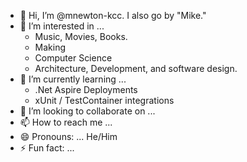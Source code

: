 - 👋 Hi, I’m @mnewton-kcc.  I also go by "Mike."
- 👀 I’m interested in ...
  - Music, Movies, Books.
  - Making
  - Computer Science
  - Architecture, Development, and software design.
- 🌱 I’m currently learning ...
  - .Net Aspire Deployments
  - xUnit / TestContainer integrations
- 💞️ I’m looking to collaborate on ... 
- 📫 How to reach me ... 
- 😄 Pronouns: ...   He/Him
- ⚡ Fun fact: ...

<!---
mnewton-kcc/mnewton-kcc is a ✨ special ✨ repository because its `README.md` (this file) appears on your GitHub profile.
You can click the Preview link to take a look at your changes.
--->
